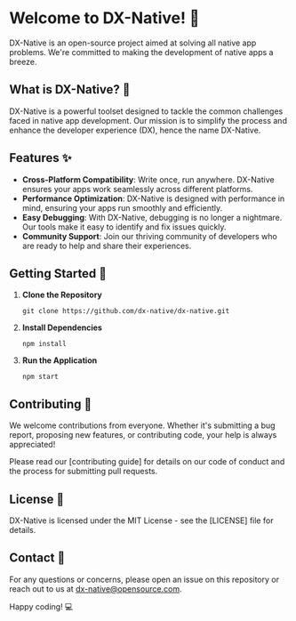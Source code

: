 # Welcome to DX-Native! 🚀

DX-Native is an open-source project aimed at solving all native app problems. We're committed to making the development of native apps a breeze. 

## What is DX-Native? 🤔

DX-Native is a powerful toolset designed to tackle the common challenges faced in native app development. Our mission is to simplify the process and enhance the developer experience (DX), hence the name DX-Native.

## Features ✨

- **Cross-Platform Compatibility**: Write once, run anywhere. DX-Native ensures your apps work seamlessly across different platforms.
- **Performance Optimization**: DX-Native is designed with performance in mind, ensuring your apps run smoothly and efficiently.
- **Easy Debugging**: With DX-Native, debugging is no longer a nightmare. Our tools make it easy to identify and fix issues quickly.
- **Community Support**: Join our thriving community of developers who are ready to help and share their experiences.

## Getting Started 🏁

1. **Clone the Repository**
    ```
    git clone https://github.com/dx-native/dx-native.git
    ```
2. **Install Dependencies**
    ```
    npm install
    ```
3. **Run the Application**
    ```
    npm start
    ```

## Contributing 🤝

We welcome contributions from everyone. Whether it's submitting a bug report, proposing new features, or contributing code, your help is always appreciated!

Please read our [contributing guide] for details on our code of conduct and the process for submitting pull requests.

## License 📄

DX-Native is licensed under the MIT License - see the [LICENSE] file for details.

## Contact 📧

For any questions or concerns, please open an issue on this repository or reach out to us at dx-native@opensource.com.

Happy coding! 💻
